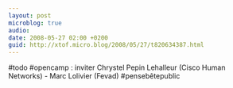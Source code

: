 ```yaml
---
layout: post
microblog: true
audio: 
date: 2008-05-27 02:00 +0200
guid: http://xtof.micro.blog/2008/05/27/t820634387.html
---
```

#todo #opencamp  : inviter Chrystel Pepin Lehalleur (Cisco Human Networks) - Marc Lolivier (Fevad) #pensebêtepublic
